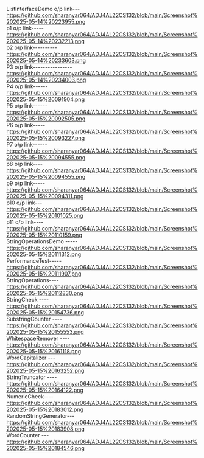 ListInterfaceDemo o/p link---  https://github.com/sharanyar064/ADJ4AL22CS132/blob/main/Screenshot%202025-05-14%20223955.png             
p1 o/p link-----https://github.com/sharanyar064/ADJ4AL22CS132/blob/main/Screenshot%202025-05-14%20232213.png  
p2 o/p link----------https://github.com/sharanyar064/ADJ4AL22CS132/blob/main/Screenshot%202025-05-14%20233603.png  
P3 o/p link----------------https://github.com/sharanyar064/ADJ4AL22CS132/blob/main/Screenshot%202025-05-14%20234003.png  
P4 o/p link------https://github.com/sharanyar064/ADJ4AL22CS132/blob/main/Screenshot%202025-05-15%20091904.png  
P5 o/p link------https://github.com/sharanyar064/ADJ4AL22CS132/blob/main/Screenshot%202025-05-15%20092505.png  
P6 o/p link-----https://github.com/sharanyar064/ADJ4AL22CS132/blob/main/Screenshot%202025-05-15%20093227.png  
P7 o/p link------https://github.com/sharanyar064/ADJ4AL22CS132/blob/main/Screenshot%202025-05-15%20094555.png  
p8 o/p link----https://github.com/sharanyar064/ADJ4AL22CS132/blob/main/Screenshot%202025-05-15%20094555.png  
p9 o/p link-----https://github.com/sharanyar064/ADJ4AL22CS132/blob/main/Screenshot%202025-05-15%20094311.png  
p10 o/p link---https://github.com/sharanyar064/ADJ4AL22CS132/blob/main/Screenshot%202025-05-15%20101025.png   
p11 o/p link----https://github.com/sharanyar064/ADJ4AL22CS132/blob/main/Screenshot%202025-05-15%20110159.png  
StringOperationsDemo -----https://github.com/sharanyar064/ADJ4AL22CS132/blob/main/Screenshot%202025-05-15%20111312.png  
PerformanceTest-----https://github.com/sharanyar064/ADJ4AL22CS132/blob/main/Screenshot%202025-05-15%20111907.png  
StringOperations----https://github.com/sharanyar064/ADJ4AL22CS132/blob/main/Screenshot%202025-05-15%20112830.png  
StringCheck   ----https://github.com/sharanyar064/ADJ4AL22CS132/blob/main/Screenshot%202025-05-15%20154736.png  
SubstringCounter  ----https://github.com/sharanyar064/ADJ4AL22CS132/blob/main/Screenshot%202025-05-15%20155553.png  
WhitespaceRemover ----https://github.com/sharanyar064/ADJ4AL22CS132/blob/main/Screenshot%202025-05-15%20161118.png  
WordCapitalizer ---https://github.com/sharanyar064/ADJ4AL22CS132/blob/main/Screenshot%202025-05-15%20163252.png  
StringTruncator ----https://github.com/sharanyar064/ADJ4AL22CS132/blob/main/Screenshot%202025-05-15%20164122.png  
NumericCheck----https://github.com/sharanyar064/ADJ4AL22CS132/blob/main/Screenshot%202025-05-15%20183012.png  
RandomStringGenerator--- https://github.com/sharanyar064/ADJ4AL22CS132/blob/main/Screenshot%202025-05-15%20183908.png  
WordCounter ---https://github.com/sharanyar064/ADJ4AL22CS132/blob/main/Screenshot%202025-05-15%20184546.png
                


